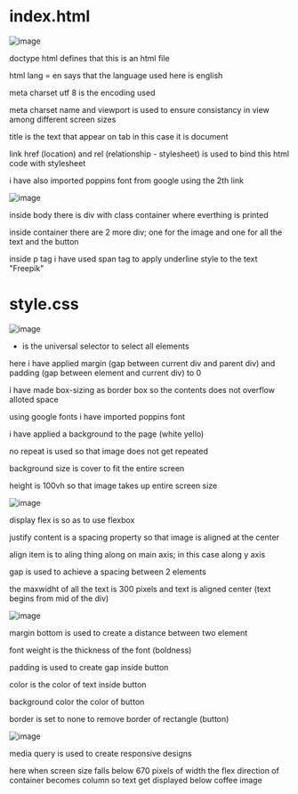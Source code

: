 
# index.html

![image](https://github.com/EaswaranPottiK/Assignment9-MediaQueries/assets/38095510/4de17c10-fbd0-4998-9309-3ce05648c83c)

doctype html defines that this is an html file 

html lang = en says that the language used here is english 

meta charset utf 8 is the encoding used 

meta charset name and viewport is used to ensure consistancy in view among different screen sizes 

title is the text that appear on tab in this case it is document 

link href (location) and rel (relationship - stylesheet) is used to bind this html code with stylesheet 

i have also imported poppins font from google using the 2th link 

![image](https://github.com/EaswaranPottiK/Assignment9-MediaQueries/assets/38095510/4a2a2531-d5eb-4db6-9ad6-4d56944260cb)

inside body there is div with class container where everthing is printed 

inside container there are 2 more div; one for the image and one for all the text and the button 

inside p tag i have used span tag to apply underline style to the text "Freepik"


# style.css

![image](https://github.com/EaswaranPottiK/Assignment9-MediaQueries/assets/38095510/285dfba8-d318-4bc9-9114-1167a36aa4b8)

* is the universal selector to select all elements

here i have applied margin (gap between current div and parent div) and padding (gap between element and current div) to 0 

i have made box-sizing as border box so the contents does not overflow alloted space 

using google fonts i have imported poppins font 

i have applied a background to the page (white yello)

no repeat is used so that image does not get repeated 

background size is cover to fit the entire screen 

height is 100vh so that image takes up entire screen size 

![image](https://github.com/EaswaranPottiK/Assignment9-MediaQueries/assets/38095510/eacdcbf5-dcc8-4100-9181-afbe750c78a1)

display flex is so as to use flexbox 

justify content is a spacing property so that image is aligned at the center

align item is to aling thing along on main axis; in this case along y axis 

gap is used to achieve a spacing between 2 elements 

the maxwidht of all the text is 300 pixels and text is aligned center (text begins from mid of the div)

![image](https://github.com/EaswaranPottiK/Assignment9-MediaQueries/assets/38095510/f2de01e6-54b8-4bef-9264-bb72590cc57c)

margin bottom is used to create a distance between two element

font weight is the thickness of the font (boldness)

padding is used to create gap inside button 

color is the color of text inside button 

background color the color of button 

border is set to none to remove border of rectangle (button)

![image](https://github.com/EaswaranPottiK/Assignment9-MediaQueries/assets/38095510/c959d044-bf77-4135-95a7-b7133362dc55)

media query is used to create responsive designs 

here when screen size falls below 670 pixels of width the flex direction of container becomes column so text get displayed below coffee image 














